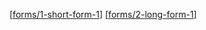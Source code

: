 [[forms/1-short-form-1]]
[[forms/2-long-form-1]]

[//begin]: # "Autogenerated link references for markdown compatibility"
[forms/1-short-form-1]: forms/1-short-form-1 "Short Form 1"
[forms/2-long-form-1]: forms/2-long-form-1 "Long Form 1"
[//end]: # "Autogenerated link references"

